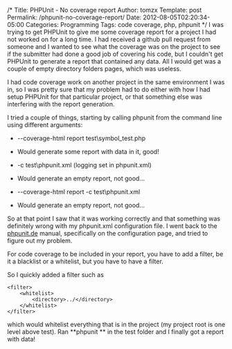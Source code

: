 /*
 Title: PHPUnit - No coverage report
 Author: tomzx
 Template: post
 Permalink: /phpunit-no-coverage-report/
 Date: 2012-08-05T02:20:34-05:00
 Categories: Programming
 Tags: code coverage, php, phpunit
*/
I was trying to get PHPUnit to give me some coverage report for a project I had not worked on for a long time. I had received a github pull request from someone and I wanted to see what the coverage was on the project to see if the submitter had done a good job of covering his code, but I couldn't get PHPUnit to generate a report that contained any data. All I would get was a couple of empty directory folders pages, which was useless.

I had code coverage work on another project in the same environment I was in, so I was pretty sure that my problem had to do either with how I had setup PHPUnit for that particular project, or that something else was interfering with the report generation.

I tried a couple of things, starting by calling phpunit from the command line using different arguments:

*   --coverage-html report test\symbol_test.php
*   Would generate some report with data in it, good!

*   -c test\phpunit.xml (logging set in phpunit.xml)
*   Would generate an empty report, not good...

*   --coverage-html report -c test\phpunit.xml
*   Would generate an empty report, not good...

So at that point I saw that it was working correctly and that something was definitely wrong with my phpunit.xml configuration file. I went back to the [phpunit.de][1] manual, specifically on the configuration page, and tried to figure out my problem.

For code coverage to be included in your report, you have to add a filter, be it a blacklist or a whitelist, but you have to have a filter.

So I quickly added a filter such as

<pre><code class="xml">&lt;filter&gt;
	&lt;whitelist&gt;
		&lt;directory&gt;../&lt;/directory&gt;
	&lt;/whitelist&gt;
&lt;/filter&gt;
</code></pre>

which would whitelist everything that is in the project (my project root is one level above test). Ran **phpunit ** in the test folder and I finally got a report with data!

 [1]: http://www.phpunit.de/manual/current/en/appendixes.configuration.html#appendixes.configuration.blacklist-whitelist